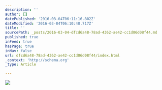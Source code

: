 ```yaml
---
description: ''
author: []
datePublished: '2016-03-04T06:11:16.802Z'
dateModified: '2016-03-04T06:10:48.717Z'
title: ''
sourcePath: _posts/2016-03-04-dfcd6a48-78ad-4362-ae42-cc1d06d08f44.md
published: true
inFeed: true
hasPage: true
inNav: false
url: dfcd6a48-78ad-4362-ae42-cc1d06d08f44/index.html
_context: 'http://schema.org'
_type: Article

---
```

![](https://the-grid-user-content.s3-us-west-2.amazonaws.com/6b4d0678-ffc5-4226-a67a-968cdb5eaa9f.png)
